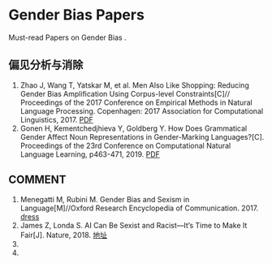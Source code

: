 # Gender Bias Papers
Must-read Papers on Gender Bias .

## 偏见分析与消除
1. Zhao J, Wang T, Yatskar M, et al. Men Also Like Shopping: Reducing Gender Bias Amplification Using Corpus-level Constraints[C]// Proceedings of the 2017 Conference on Empirical Methods in Natural Language Processing. Copenhagen: 2017 Association for Computational Linguistics, 2017. [PDF](https://arxiv.org/pdf/1707.09457.pdf)
2. Gonen H, Kementchedjhieva Y, Goldberg Y. How Does Grammatical Gender Affect Noun Representations in Gender-Marking Languages?[C]. Proceedings of the 23rd Conference on Computational Natural Language Learning, p463-471, 2019. [PDF](https://arxiv.org/pdf/1910.14161.pdf)


## COMMENT 
1. Menegatti M, Rubini M. Gender Bias and Sexism in Language[M]//Oxford Research Encyclopedia of Communication. 2017. [dress](https://oxfordre.com/communication/view/10.1093/acrefore/9780190228613.001.0001/acrefore-9780190228613-e-470)
2. James Z, Londa S.  AI Can Be Sexist and Racist—It’s Time to Make It Fair[J]. Nature, 2018. [地址](https://www.nature.com/articles/d41586-018-05707-8)
3. 
4. 

